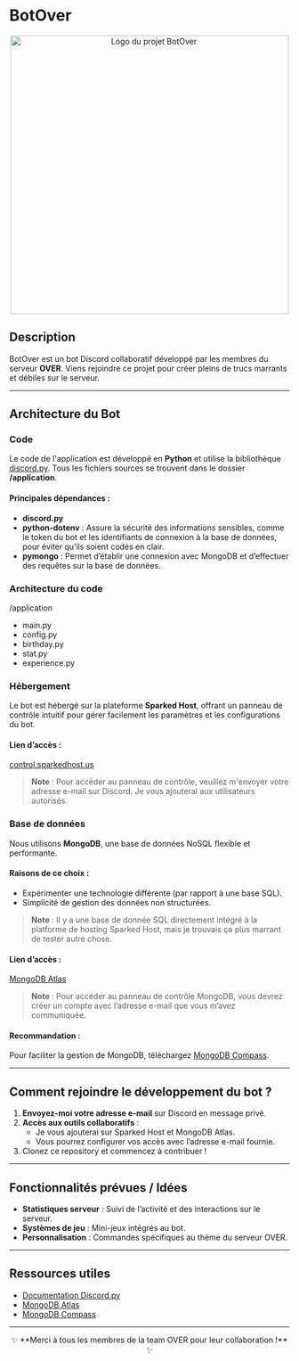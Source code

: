 # BotOver

<p align="center">
  <img src="file-4jQm2RpeRmvjZsEcr2Z31k.png" width=500 alt="Logo du projet BotOver">
</p>

## Description

BotOver est un bot Discord collaboratif développé par les membres du serveur **OVER**. Viens rejoindre ce projet pour créer pleins de trucs marrants et débiles sur le serveur.

---

## Architecture du Bot

### Code
Le code de l'application est développé en **Python** et utilise la bibliothèque [discord.py](https://discordpy.readthedocs.io/en/stable/). Tous les fichiers sources se trouvent dans le dossier **/application**.

#### Principales dépendances :
- **discord.py**
- **python-dotenv** : Assure la sécurité des informations sensibles, comme le token du bot et les identifiants de connexion à la base de données, pour éviter qu’ils soient codés en clair.
- **pymongo** : Permet d’établir une connexion avec MongoDB et d’effectuer des requêtes sur la base de données.

### Architecture du code

/application
 - main.py
 - config.py
 - birthday.py
 - stat.py
 - experience.py

### Hébergement
Le bot est hébergé sur la plateforme **Sparked Host**, offrant un panneau de contrôle intuitif pour gérer facilement les paramètres et les configurations du bot.

#### Lien d’accès :
[control.sparkedhost.us](https://control.sparkedhost.us)

> **Note** : Pour accéder au panneau de contrôle, veuillez m'envoyer votre adresse e-mail sur Discord. Je vous ajouterai aux utilisateurs autorisés.

### Base de données
Nous utilisons **MongoDB**, une base de données NoSQL flexible et performante.

#### Raisons de ce choix :
- Expérimenter une technologie différente (par rapport à une base SQL).
- Simplicité de gestion des données non structurées.

> **Note** : Il y a une base de donnée SQL directement intégré à la platforme de hosting Sparked Host, mais je trouvais ça plus marrant de tester autre chose.

#### Lien d’accès :
[MongoDB Atlas](https://cloud.mongodb.com/)

> **Note** : Pour accéder au panneau de contrôle MongoDB, vous devrez créer un compte avec l’adresse e-mail que vous m’avez communiquée.

#### Recommandation :
Pour faciliter la gestion de MongoDB, téléchargez [MongoDB Compass](https://www.mongodb.com/try/download/compass).

---

## Comment rejoindre le développement du bot ?

1. **Envoyez-moi votre adresse e-mail** sur Discord en message privé.
2. **Accès aux outils collaboratifs** :
   - Je vous ajouterai sur Sparked Host et MongoDB Atlas.
   - Vous pourrez configurer vos accès avec l’adresse e-mail fournie.
3. Clonez ce repository et commencez à contribuer !

---

## Fonctionnalités prévues / Idées

- **Statistiques serveur** : Suivi de l’activité et des interactions sur le serveur.
- **Systèmes de jeu** : Mini-jeux intégrés au bot.
- **Personnalisation** : Commandes spécifiques au thème du serveur OVER.

---

## Ressources utiles

- [Documentation Discord.py](https://discordpy.readthedocs.io/en/stable/)
- [MongoDB Atlas](https://cloud.mongodb.com/)
- [MongoDB Compass](https://www.mongodb.com/try/download/compass)

---

<p align="center">✨ **Merci à tous les membres de la team OVER pour leur collaboration !** ✨</p>
